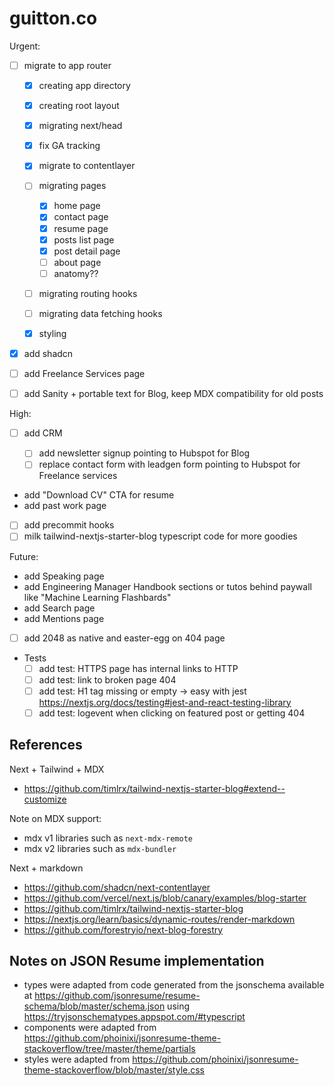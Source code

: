 # guitton.co

Urgent:

- [ ] migrate to app router

  - [x] creating app directory
  - [x] creating root layout
  - [x] migrating next/head
  - [x] fix GA tracking
  - [x] migrate to contentlayer
  - [ ] migrating pages

    - [x] home page
    - [x] contact page
    - [x] resume page
    - [x] posts list page
    - [x] post detail page
    - [ ] about page
    - [ ] anatomy??

  - [ ] migrating routing hooks
  - [ ] migrating data fetching hooks
  - [x] styling

- [x] add shadcn
- [ ] add Freelance Services page
- [ ] add Sanity + portable text for Blog, keep MDX compatibility for old posts

High:

- [ ] add CRM

  - [ ] add newsletter signup pointing to Hubspot for Blog
  - [ ] replace contact form with leadgen form pointing to Hubspot for Freelance services

- add "Download CV" CTA for resume
- add past work page
- [ ] add precommit hooks
- [ ] milk tailwind-nextjs-starter-blog typescript code for more goodies

Future:

- add Speaking page
- add Engineering Manager Handbook sections or tutos behind paywall like "Machine Learning Flashbards"
- add Search page
- add Mentions page
- [ ] add 2048 as native and easter-egg on 404 page
- Tests
  - [ ] add test: HTTPS page has internal links to HTTP
  - [ ] add test: link to broken page 404
  - [ ] add test: H1 tag missing or empty -> easy with jest <https://nextjs.org/docs/testing#jest-and-react-testing-library>
  - [ ] add test: logevent when clicking on featured post or getting 404

## References

Next + Tailwind + MDX

- <https://github.com/timlrx/tailwind-nextjs-starter-blog#extend--customize>

Note on MDX support:

- mdx v1 libraries such as `next-mdx-remote`
- mdx v2 libraries such as `mdx-bundler`

Next + markdown

- <https://github.com/shadcn/next-contentlayer>
- <https://github.com/vercel/next.js/blob/canary/examples/blog-starter>
- <https://github.com/timlrx/tailwind-nextjs-starter-blog>
- <https://nextjs.org/learn/basics/dynamic-routes/render-markdown>
- <https://github.com/forestryio/next-blog-forestry>

## Notes on JSON Resume implementation

- types were adapted from code generated from the jsonschema available at <https://github.com/jsonresume/resume-schema/blob/master/schema.json> using <https://tryjsonschematypes.appspot.com/#typescript>
- components were adapted from <https://github.com/phoinixi/jsonresume-theme-stackoverflow/tree/master/theme/partials>
- styles were adapted from <https://github.com/phoinixi/jsonresume-theme-stackoverflow/blob/master/style.css>
